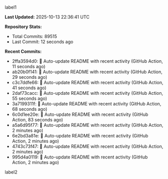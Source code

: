 
label1 
<!-- ACTIVITY_START -->
**Last Updated:** 2025-10-13 22:36:41 UTC

**Repository Stats:**
- Total Commits: 89515
- Last Commit: 12 seconds ago

**Recent Commits:**
- 2ffa3594d0: 🤖 Auto-update README with recent activity (GitHub Action, 11 seconds ago)
- ab20b0f141: 🤖 Auto-update README with recent activity (GitHub Action, 29 seconds ago)
- c3c7ddfe66: 🤖 Auto-update README with recent activity (GitHub Action, 41 seconds ago)
- 2daf73cacc: 🤖 Auto-update README with recent activity (GitHub Action, 55 seconds ago)
- 3a7199311f: 🤖 Auto-update README with recent activity (GitHub Action, 68 seconds ago)
- 6c0d1ee20e: 🤖 Auto-update README with recent activity (GitHub Action, 83 seconds ago)
- a5a6d95f77: 🤖 Auto-update README with recent activity (GitHub Action, 2 minutes ago)
- 6e2bd3a81e: 🤖 Auto-update README with recent activity (GitHub Action, 2 minutes ago)
- 4743c73f47: 🤖 Auto-update README with recent activity (GitHub Action, 2 minutes ago)
- 995d4a0119: 🤖 Auto-update README with recent activity (GitHub Action, 2 minutes ago)
<!-- ACTIVITY_END -->

label2
